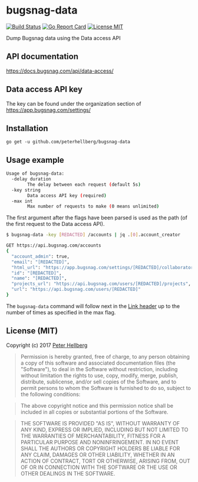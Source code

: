 # bugsnag-data

[![Build Status](https://travis-ci.org/peterhellberg/bugsnag-data.svg?branch=master)](https://travis-ci.org/peterhellberg/bugsnag-data)
[![Go Report Card](https://goreportcard.com/badge/github.com/peterhellberg/bugsnag-data)](https://goreportcard.com/report/github.com/peterhellberg/bugsnag-data)
[![License MIT](https://img.shields.io/badge/license-MIT-lightgrey.svg?style=flat)](https://github.com/peterhellberg/bugsnag-data#license-mit)

Dump Bugsnag data using the Data access API

## API documentation

https://docs.bugsnag.com/api/data-access/

## Data access API key

The key can be found under the organization section of https://app.bugsnag.com/settings/

## Installation

```
go get -u github.com/peterhellberg/bugsnag-data
```

## Usage example

```sh
Usage of bugsnag-data:
  -delay duration
    	The delay between each request (default 5s)
  -key string
    	Data access API key (required)
  -max int
    	Max number of requests to make (0 means unlimited)
```

The first argument after the flags have been parsed is used as the path (of the first request to the Data access API).

```bash
$ bugsnag-data -key [REDACTED] /accounts | jq .[0].account_creator

GET https://api.bugsnag.com/accounts
{
  "account_admin": true,
  "email": "[REDACTED]",
  "html_url": "https://app.bugsnag.com/settings/[REDACTED]/collaborators/[REDACTED]",
  "id": "[REDACTED]",
  "name": "[REDACTED]",
  "projects_url": "https://api.bugsnag.com/users/[REDACTED]/projects",
  "url": "https://api.bugsnag.com/users/[REDACTED]"
}
```

The `bugsnag-data` command will follow next in the [Link header](https://tools.ietf.org/html/rfc5988)
up to the number of times as specified in the max flag.

## License (MIT)

Copyright (c) 2017 [Peter Hellberg](https://c7.se/)

> Permission is hereby granted, free of charge, to any person obtaining
> a copy of this software and associated documentation files (the
> "Software"), to deal in the Software without restriction, including
> without limitation the rights to use, copy, modify, merge, publish,
> distribute, sublicense, and/or sell copies of the Software, and to
> permit persons to whom the Software is furnished to do so, subject to
> the following conditions:

> The above copyright notice and this permission notice shall be
> included in all copies or substantial portions of the Software.

> THE SOFTWARE IS PROVIDED "AS IS", WITHOUT WARRANTY OF ANY KIND,
> EXPRESS OR IMPLIED, INCLUDING BUT NOT LIMITED TO THE WARRANTIES OF
> MERCHANTABILITY, FITNESS FOR A PARTICULAR PURPOSE AND
> NONINFRINGEMENT. IN NO EVENT SHALL THE AUTHORS OR COPYRIGHT HOLDERS BE
> LIABLE FOR ANY CLAIM, DAMAGES OR OTHER LIABILITY, WHETHER IN AN ACTION
> OF CONTRACT, TORT OR OTHERWISE, ARISING FROM, OUT OF OR IN CONNECTION
> WITH THE SOFTWARE OR THE USE OR OTHER DEALINGS IN THE SOFTWARE.
